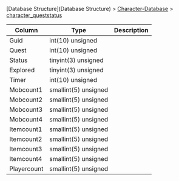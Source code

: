 [Database Structure](Database Structure) > [Character-Database](Character-Database) > [character_queststatus](character_queststatus)

Column | Type | Description
--- | --- | ---
Guid | int(10) unsigned | 
Quest | int(10) unsigned | 
Status | tinyint(3) unsigned | 
Explored | tinyint(3) unsigned | 
Timer | int(10) unsigned | 
Mobcount1 | smallint(5) unsigned | 
Mobcount2 | smallint(5) unsigned | 
Mobcount3 | smallint(5) unsigned | 
Mobcount4 | smallint(5) unsigned | 
Itemcount1 | smallint(5) unsigned | 
Itemcount2 | smallint(5) unsigned | 
Itemcount3 | smallint(5) unsigned | 
Itemcount4 | smallint(5) unsigned | 
Playercount | smallint(5) unsigned | 
